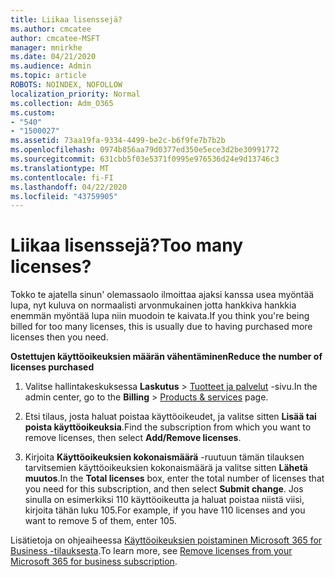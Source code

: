 ```yaml
---
title: Liikaa lisenssejä?
ms.author: cmcatee
author: cmcatee-MSFT
manager: mnirkhe
ms.date: 04/21/2020
ms.audience: Admin
ms.topic: article
ROBOTS: NOINDEX, NOFOLLOW
localization_priority: Normal
ms.collection: Adm_O365
ms.custom:
- "540"
- "1500027"
ms.assetid: 73aa19fa-9334-4499-be2c-b6f9fe7b7b2b
ms.openlocfilehash: 0974b856aa79d0377ed350e5ece3d2be30991772
ms.sourcegitcommit: 631cbb5f03e5371f0995e976536d24e9d13746c3
ms.translationtype: MT
ms.contentlocale: fi-FI
ms.lasthandoff: 04/22/2020
ms.locfileid: "43759905"
---
```

# <a name="too-many-licenses"></a><span data-ttu-id="3ba67-102">Liikaa lisenssejä?</span><span class="sxs-lookup"><span data-stu-id="3ba67-102">Too many licenses?</span></span>

<span data-ttu-id="3ba67-103">Tokko te ajatella sinun' olemassaolo ilmoittaa ajaksi kanssa usea myöntää lupa, nyt kuluva on normaalisti arvonmukainen jotta hankkiva hankkia enemmän myöntää lupa niin muodoin te kaivata.</span><span class="sxs-lookup"><span data-stu-id="3ba67-103">If you think you're being billed for too many licenses, this is usually due to having purchased more licenses then you need.</span></span>
  
<span data-ttu-id="3ba67-104">**Ostettujen käyttöoikeuksien määrän vähentäminen**</span><span class="sxs-lookup"><span data-stu-id="3ba67-104">**Reduce the number of licenses purchased**</span></span>
  
1. <span data-ttu-id="3ba67-105">Valitse hallintakeskuksessa **Laskutus** \> [Tuotteet ja palvelut](https://go.microsoft.com/fwlink/p/?linkid=842054) -sivu.</span><span class="sxs-lookup"><span data-stu-id="3ba67-105">In the admin center, go to the **Billing** \> [Products & services](https://go.microsoft.com/fwlink/p/?linkid=842054) page.</span></span>

2. <span data-ttu-id="3ba67-106">Etsi tilaus, josta haluat poistaa käyttöoikeudet, ja valitse sitten **Lisää tai poista käyttöoikeuksia**.</span><span class="sxs-lookup"><span data-stu-id="3ba67-106">Find the subscription from which you want to remove licenses, then select **Add/Remove licenses**.</span></span>

3. <span data-ttu-id="3ba67-107">Kirjoita **Käyttöoikeuksien kokonaismäärä** -ruutuun tämän tilauksen tarvitsemien käyttöoikeuksien kokonaismäärä ja valitse sitten **Lähetä muutos**.</span><span class="sxs-lookup"><span data-stu-id="3ba67-107">In the **Total licenses** box, enter the total number of licenses that you need for this subscription, and then select **Submit change**.</span></span> <span data-ttu-id="3ba67-108">Jos sinulla on esimerkiksi 110 käyttöoikeutta ja haluat poistaa niistä viisi, kirjoita tähän luku 105.</span><span class="sxs-lookup"><span data-stu-id="3ba67-108">For example, if you have 110 licenses and you want to remove 5 of them, enter 105.</span></span>

<span data-ttu-id="3ba67-109">Lisätietoja on ohjeaiheessa [Käyttöoikeuksien poistaminen Microsoft 365 for Business -tilauksesta](https://docs.microsoft.com/office365/admin/subscriptions-and-billing/remove-licenses-from-subscription).</span><span class="sxs-lookup"><span data-stu-id="3ba67-109">To learn more, see [Remove licenses from your Microsoft 365 for business subscription](https://docs.microsoft.com/office365/admin/subscriptions-and-billing/remove-licenses-from-subscription).</span></span>